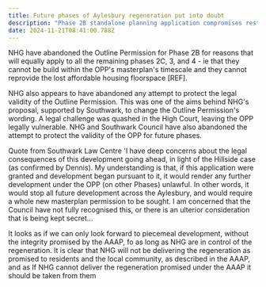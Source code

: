 ```yaml
---
title: Future phases of Aylesbury regeneration put into doubt
description: "Phase 2B standalone planning application compromises rest of development "
date: 2024-11-21T08:41:00.788Z
---
```


NHG have abandoned the Outline Permission for Phase 2B for reasons that will equally apply to all the remaining phases 2C, 3, and 4 - ie that they cannot be build within the OPP's masterplan's timescale and they cannot reprovide the lost affordable housing floorspace \[REF].


NHG also appears to have abandoned any attempt to protect the legal validity of the Outline Permission. This was one of the aims behind NHG's proposal, supported by Southwark, to change the Outline Permission's wording. A legal challenge was quashed in the High Court, leaving the OPP legally vulnerable. NHG and Southwark Council have also abandoned the attempt to protect the validity of the OPP for future phases.


Quote from Southwark Law Centre 'I have deep concerns about the legal consequences of this development going ahead, in light of the Hillside case (as confirmed by Dennis). My understanding is that, if this application were granted and development began pursuant to it, it would render any further development under the OPP (on other Phases) unlawful. In other words, it would stop all future development across the Aylesbury, and would require a whole new masterplan permission to be sought. I am concerned that the Council have not fully recognised this, or there is an ulterior consideration that is being kept secret…


It looks as if we can only look forward to piecemeal development, without the integrity promised by the AAAP, fo as long as NHG are in control of the regeneration. It is clear that NHG will not be delivering the regeneration as promised to residents and the local community, as described in the AAAP, and as 
If NHG cannot deliver the regeneration promised under the AAAP it should be taken from them